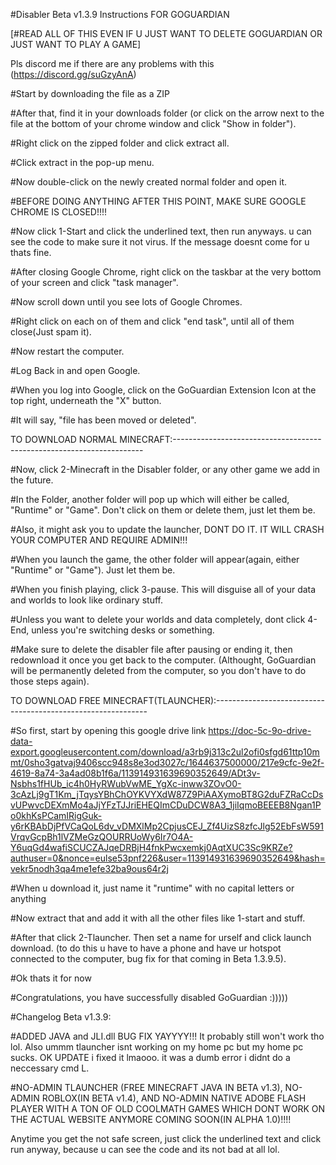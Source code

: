 #Disabler Beta v1.3.9 Instructions FOR GOGUARDIAN

[#READ ALL OF THIS EVEN IF U JUST WANT TO DELETE GOGUARDIAN OR JUST WANT TO PLAY A GAME]

Pls discord me if there are any problems with this (https://discord.gg/suGzyAnA)

#Start by downloading the file as a ZIP

#After that, find it in your downloads folder (or click on the arrow next to the file at the bottom of your chrome window and click "Show in folder").

#Right click on the  zipped folder and click extract all.

#Click extract in the pop-up menu.

#Now double-click on the newly created normal folder and open it.

#BEFORE DOING ANYTHING AFTER THIS POINT, MAKE SURE GOOGLE CHROME IS CLOSED!!!!

#Now click 1-Start and click the underlined text, then run anyways. u can see the code to make sure it not virus. If the message doesnt come for u thats fine.

#After closing Google Chrome, right click on the taskbar at the very bottom of your screen and click "task manager".

#Now scroll down until you see lots of Google Chromes.

#Right click on each on of them and click "end task", until all of them close(Just spam it).

#Now restart the computer.

#Log Back in and open Google.

#When you log into Google, click on the GoGuardian Extension Icon at the top right, underneath the "X" button.

#It will say, "file has been moved or deleted".

TO DOWNLOAD NORMAL MINECRAFT:----------------------------------------------------------------------

#Now, click 2-Minecraft in the Disabler folder, or any other game we add in the future.

#In the Folder, another folder will pop up which will either be called, "Runtime" or "Game". Don't click on them or delete them, just let them be.

#Also, it might ask you to update the launcher, DONT DO IT. IT WILL CRASH YOUR COMPUTER AND REQUIRE ADMIN!!!

#When you launch the game, the other folder will appear(again, either "Runtime" or "Game"). Just let them be.

#When you finish playing, click 3-pause. This will disguise all of your data and worlds to look like ordinary stuff.

#Unless you want to delete your worlds and data completely, dont click 4-End, unless you're switching desks or something.

#Make sure to delete the disabler file after pausing or ending it, then redownload it once you get back to the computer. (Althought, GoGuardian will be permanently deleted from the computer, so you don't have to do those steps again).

TO DOWNLOAD FREE MINECRAFT(TLAUNCHER):-------------------------------------------------------------

#So first, start by opening this google drive link https://doc-5c-9o-drive-data-export.googleusercontent.com/download/a3rb9j313c2ul2ofi0sfgd61ttp10mmt/0sho3gatvaj9406scc948s8e3od3027c/1644637500000/217e9cfc-9e2f-4619-8a74-3a4ad08b1f6a/113914931639690352649/ADt3v-Nsbhs1fHUb_ic4h0HyRWubVwME_YgXc-inww3ZOvO0-3cAzLj9gT1Km_jTqysYBhChOYKVYXdW87Z9PiAAXymoBT8G2duFZRaCcDsvUPwvcDEXmMo4aJjYFzTJJriEHEQImCDuDCW8A3_1jiIqmoBEEEB8Ngan1Po0khKsPCamIRigGuk-y6rKBAbDjPfVCaQoL6dv_vDMXlMp2CpjusCEJ_Zf4UizS8zfcJlg52EbFsW591VrqvGcpBh1lVZMeGzQOURRUoWy6Ir7O4A-Y6uqGd4wafiSCUCZAJqeDRBjH4fnkPwcxemkj0AqtXUC3Sc9KRZe?authuser=0&nonce=eulse53pnf226&user=113914931639690352649&hash=vekr5nodh3qa4me1efe32ba9ous64r2j

#When u download it, just name it "runtime" with no capital letters or anything

#Now extract that and add it with all the other files like 1-start and stuff.

#After that click 2-Tlauncher. Then set a name for urself and click launch download. (to do this u have to have a phone and have ur hotspot connected to the computer, bug fix for that coming in Beta 1.3.9.5).

#Ok thats it for now

#Congratulations, you have successfully disabled GoGuardian :)))))




#Changelog Beta v1.3.9:

#ADDED JAVA and JLI.dll BUG FIX YAYYYY!!! It probably still won't work tho lol. Also ummm tlauncher isnt working on my home pc but my home pc sucks. OK UPDATE i fixed it lmaooo. it was a dumb error i didnt do a neccessary cmd L.

#NO-ADMIN TLAUNCHER (FREE MINECRAFT JAVA IN BETA v1.3), NO-ADMIN ROBLOX(IN BETA v1.4), AND NO-ADMIN NATIVE ADOBE FLASH PLAYER WITH A TON OF OLD COOLMATH GAMES WHICH DONT WORK ON THE ACTUAL WEBSITE ANYMORE COMING SOON(IN ALPHA 1.0)!!!!

Anytime you get the not safe screen, just click the underlined text and click run anyway, because u can see the code and its not bad at all lol.
